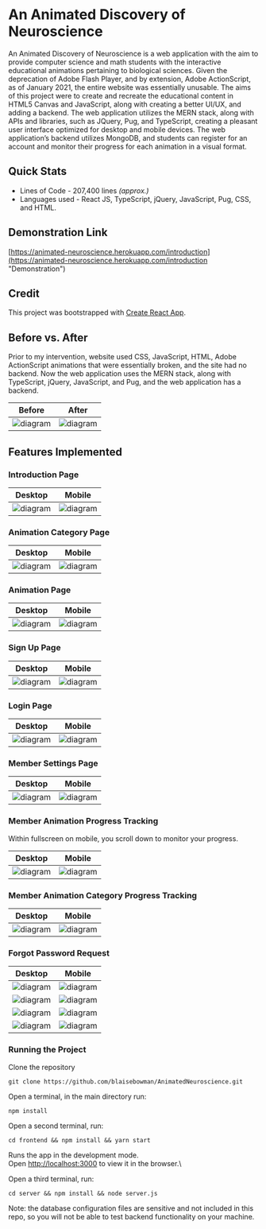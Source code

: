 # An Animated Discovery of Neuroscience
An Animated Discovery of Neuroscience is a web application with the aim to provide computer science and math students with the interactive educational animations pertaining to biological sciences. Given the deprecation of Adobe Flash Player, and by extension, Adobe ActionScript, as of January 2021, the entire website was essentially unusable. The aims of this project were to create and recreate the educational content in HTML5 Canvas and JavaScript, along with creating a better UI/UX, and adding a backend. The web application utilizes the MERN stack, along with APIs and libraries, such as JQuery, Pug, and TypeScript, creating a pleasant user interface optimized for desktop and mobile devices. The web application’s backend utilizes MongoDB, and students can register for an account and monitor their progress for each animation in a visual format. 

## Quick Stats

- Lines of Code - 207,400 lines _(approx.)_ 
- Languages used - React JS, TypeScript, jQuery, JavaScript, Pug, CSS, and HTML.

## Demonstration Link
[https://animated-neuroscience.herokuapp.com/introduction](https://animated-neuroscience.herokuapp.com/introduction "Demonstration")

## Credit 
This project was bootstrapped with [Create React App](https://github.com/facebook/create-react-app).

## Before vs. After 
Prior to my intervention, website used CSS, JavaScript, HTML, Adobe ActionScript animations that were essentially broken, and the site had no backend. Now the web application uses the MERN stack, along with TypeScript, jQuery, JavaScript, and Pug, and the web application has a backend.


|Before | After|
|--------|--------|
![diagram](https://github.com/blaisebowman/AnimatedNeuroscience/blob/master/Screenshots/Before.png?raw=true)|![diagram](https://github.com/blaisebowman/AnimatedNeuroscience/blob/master/Screenshots/After.png?raw=true)

## Features Implemented
### Introduction Page
|Desktop | Mobile |
|--------|--------|
![diagram](https://github.com/blaisebowman/AnimatedNeuroscience/blob/master/Screenshots/Desktop/Introduction.png?raw=true)|![diagram](https://github.com/blaisebowman/AnimatedNeuroscience/blob/master/Screenshots/Mobile/Introduction.png?raw=true)
### Animation Category Page
|Desktop | Mobile |
|--------|--------|
![diagram](https://github.com/blaisebowman/AnimatedNeuroscience/blob/master/Screenshots/Desktop/Category.png?raw=true)|![diagram](https://github.com/blaisebowman/AnimatedNeuroscience/blob/master/Screenshots/Mobile/Category.png?raw=true)

### Animation Page
|Desktop | Mobile |
|--------|--------|
![diagram](https://github.com/blaisebowman/AnimatedNeuroscience/blob/master/Screenshots/Desktop/Animation.png?raw=true)|![diagram](https://github.com/blaisebowman/AnimatedNeuroscience/blob/master/Screenshots/Mobile/Animation.png?raw=true)

### Sign Up Page 
|Desktop | Mobile |
|--------|--------|
![diagram](https://github.com/blaisebowman/AnimatedNeuroscience/blob/master/Screenshots/Desktop/SignUp.png?raw=true)|![diagram](https://github.com/blaisebowman/AnimatedNeuroscience/blob/master/Screenshots/Mobile/SignUp.png?raw=true)

### Login Page
|Desktop | Mobile |
|--------|--------|
![diagram](https://github.com/blaisebowman/AnimatedNeuroscience/blob/master/Screenshots/Desktop/Login.png?raw=true)|![diagram](https://github.com/blaisebowman/AnimatedNeuroscience/blob/master/Screenshots/Mobile/Login.png?raw=true)

### Member Settings Page
|Desktop | Mobile|
|--------|--------|
![diagram](https://github.com/blaisebowman/AnimatedNeuroscience/blob/master/Screenshots/Desktop/Settings.png?raw=true)|![diagram](https://github.com/blaisebowman/AnimatedNeuroscience/blob/master/Screenshots/Mobile/Settings.png?raw=true)

### Member Animation Progress Tracking 
Within fullscreen on mobile, you scroll down to monitor your progress.

|Desktop | Mobile |
|--------|--------|
![diagram](https://github.com/blaisebowman/AnimatedNeuroscience/blob/master/Screenshots/Desktop/ProgressAni.png?raw=true)|![diagram](https://github.com/blaisebowman/AnimatedNeuroscience/blob/master/Screenshots/Mobile/Scrolled.png?raw=true)

### Member Animation Category Progress Tracking
|Desktop | Mobile |
|--------|--------|
![diagram](https://github.com/blaisebowman/AnimatedNeuroscience/blob/master/Screenshots/Desktop/Progress.png?raw=true)|![diagram](https://github.com/blaisebowman/AnimatedNeuroscience/blob/master/Screenshots/Mobile/STPor.png?raw=true)

### Forgot Password Request
|Desktop | Mobile |
|--------|--------|
![diagram](https://github.com/blaisebowman/AnimatedNeuroscience/blob/master/Screenshots/Desktop/ForgotPass.png?raw=true)|![diagram](https://github.com/blaisebowman/AnimatedNeuroscience/blob/master/Screenshots/Mobile/FP1.png?raw=true)
![diagram](https://github.com/blaisebowman/AnimatedNeuroscience/blob/master/Screenshots/Desktop/FP2.png?raw=true)|![diagram](https://github.com/blaisebowman/AnimatedNeuroscience/blob/master/Screenshots/Mobile/FP2.png?raw=true)
![diagram](https://github.com/blaisebowman/AnimatedNeuroscience/blob/master/Screenshots/Desktop/FP3.png?raw=true)|![diagram](https://github.com/blaisebowman/AnimatedNeuroscience/blob/master/Screenshots/Mobile/FP3.jpg?raw=true)
![diagram](https://github.com/blaisebowman/AnimatedNeuroscience/blob/master/Screenshots/Desktop/Forgot4.png?raw=true)|![diagram](https://github.com/blaisebowman/AnimatedNeuroscience/blob/master/Screenshots/Mobile/FP4.jpg?raw=true)


### Running the Project

Clone the repository 
```
git clone https://github.com/blaisebowman/AnimatedNeuroscience.git
```

Open a terminal, in the main directory run: 
```
npm install
```
Open a second terminal, run: 
```
cd frontend && npm install && yarn start
```
Runs the app in the development mode.\
Open [http://localhost:3000](http://localhost:3000) to view it in the browser.\

Open a third terminal, run: 
```
cd server && npm install && node server.js
```
Note: the database configuration files are sensitive and not included in this repo, so you will not be able to test backend functionality on your machine.